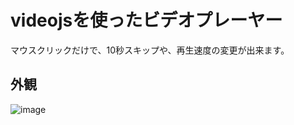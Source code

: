 # videojsを使ったビデオプレーヤー

マウスクリックだけで、10秒スキップや、再生速度の変更が出来ます。

## 外観

![image](https://user-images.githubusercontent.com/50874513/120068675-e39c7b80-c0bc-11eb-8757-0ab13301151f.png)

